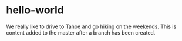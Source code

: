 hello-world
===========
We really like to drive to Tahoe and go hiking on the weekends.
This is content added to the master after a branch has been created.
